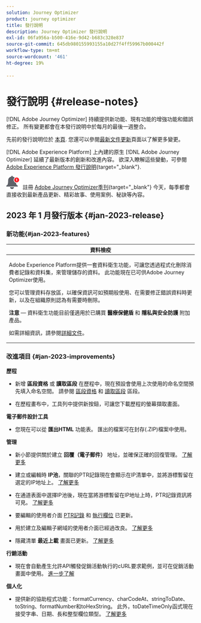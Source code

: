 ```yaml
---
solution: Journey Optimizer
product: journey optimizer
title: 發行說明
description: Journey Optimizer 發行說明
exl-id: 06fa956a-b500-416e-9d42-b683c328e837
source-git-commit: 645db980155993155a10d27f4ff59967b000442f
workflow-type: tm+mt
source-wordcount: '461'
ht-degree: 19%

---
```


# 發行說明 {#release-notes}

[!DNL Adobe Journey Optimizer] 持續提供新功能、現有功能的增強功能和錯誤修正。 所有變更都會在本發行說明中於每月的最後一週整合。

先前的發行說明位於 [本頁](release-notes-2022.md). 您還可以參閱[最新文件更新](documentation-updates.md)頁面以了解更多變更。

[!DNL Adobe Experience Platform] 上內建的原生 [!DNL Adobe Journey Optimizer] 延續了最新版本的創新和改進內容。 欲深入瞭解這些變動，可參閱 [Adobe Experience Platform 發行說明](https://experienceleague.adobe.com/docs/experience-platform/release-notes/latest.html?lang=zh-Hant){target="_blank"}.

![電子報](../assets/do-not-localize/nl-icon.png) 註冊 [Adobe Journey Optimizer季刊](https://www.adobe.com/subscription/Adobe_Journey_Optimizer_NL.html){target="_blank"} 今天，每季都會直接收到最新產品更新、精彩故事、使用案例、秘訣等內容。


## 2023 年 1 月發行版本 {#jan-2023-release}

### 新功能{#jan-2023-features}


<table>
<thead>
<tr>
<th><strong>資料檢疫</strong><br/></th>
</tr>
</thead>
<tbody>
<tr>
<td>
<p>Adobe Experience Platform提供一套資料衛生功能，可讓您透過程式化刪除消費者記錄和資料集，來管理儲存的資料。 此功能現在已可供Adobe Journey Optimizer使用。 </p>
<p>您可以管理資料存放區，以確保資訊可如預期般使用、在需要修正錯誤資料時更新，以及在組織原則認為有需要時刪除。</p>
<p><strong>注意</strong>  — 資料衛生功能目前僅適用於已購買 <strong>醫療保健盾</strong> 和 <strong>隱私與安全防護</strong> 附加產品。</p><p>如需詳細資訊，請參閱<a href="../privacy/data-hygiene.md">詳細文件</a>。

</td>
</tr>
</tbody>
</table>

<!--table>
<thead>
<tr>
<th><strong>Email content templates</strong><br/></th>
</tr>
</thead>
<tbody>
<tr>
<td>
<p>You can now create standalone content templates that can be leveraged across journeys and campaigns for quick reuse.</p> 
<p>For more information, refer to the <a href="../personalization/get-started-dynamic-content.md">detailed documentation</a>.
</td>
</tr>
</tbody>
</table>
-->

### 改進項目 {#jan-2023-improvements}

**歷程**

<!--
* The **Re-entrance wait period** field has been added to the journey properties. This field allows you to define the time to wait before allowing a profile to enter the journey again in unitary journeys (starting with an event or a segment qualification). This prevents journeys from being erroneously triggered multiple times for the same event. By default the field is set to 5 minutes. [Learn more](../building-journeys/journey-gs.md#entrance)

* Improvements have been made for **journey start and end dates**. If you have not specified a start date, it is now automatically added at publication time. For **Read segment** journeys, you can now add an end date. This allows profiles to exit automatically when the date is reached. [Learn more](../building-journeys/journey-gs.md#dates)
-->

* 新增 **區段資格** 或 **讀取區段** 在歷程中，現在預設會使用上次使用的命名空間預先填入命名空間。 請參閱 [區段資格](../building-journeys/segment-qualification-events.md#about-segment-qualification) 和 [讀取區段](../building-journeys/read-segment.md#configuring-segment-trigger-activity) 區段。

* 在歷程畫布中，工具列中提供新按鈕，可讓您下載歷程的螢幕擷取畫面。

**電子郵件設計工具**

* 您現在可以從 **匯出HTML** 功能表。 匯出的檔案可在封存(.ZIP)檔案中使用。

**管理**

* 新小節提供關於建立 **回覆（電子郵件）** 地址，並確保正確的回復管理。 [了解更多](../email/email-settings.md#reply-to-email)

* 建立或編輯時 **IP池**，關聯的PTR記錄現在會顯示在IP清單中，並將游標暫留在選定的IP地址上。 [了解更多](../configuration/ip-pools.md#create-ip-pool)

* 在通道表面中選擇IP池後，現在當將游標暫留在IP地址上時，PTR記錄資訊將可見。 [了解更多](../email/email-settings.md#subdomains-and-ip-pools)

* 要編輯的使用者介面 [PTR記錄](../configuration/ptr-records.md#edit-ptr-record) 和 [執行欄位](../configuration/primary-email-addresses.md) 已更新。

* 用於建立及編輯子網域的使用者介面已經過改良。 [了解更多](../configuration/delegate-subdomain.md)

* 隱藏清單 **最近上載** 畫面已更新。 [了解更多](../configuration/manage-suppression-list.md#recent-uploads)

**行銷活動**

* 現在會自動產生允許API觸發促銷活動執行的cURL要求範例，並可在促銷活動畫面中使用。 [進一步了解](../campaigns/api-triggered-campaigns.md)

<!--
**Decision management**

* Additional parameters have been added in placements creation screen. They allow you to control whether an offer can be duplicated across multiple placements, and to specify if the offer's content and metadata should be included in the API response. [Learn more](../offers/offer-library/creating-placements.md)-->

<!--* It is now possible to reset the offer capping counter on a daily, weekly or monthly basis. [Learn more](../offers/offer-library/add-constraints.md#capping)-->

**個人化**

* 提供新的協助程式功能：formatCurrency、charCodeAt、stringToDate、toString、formatNumber和toHexString。 此外，toDateTimeOnly函式現在接受字串、日期、長和整型欄位類型。 [了解更多](../personalization/functions/functions.md)
